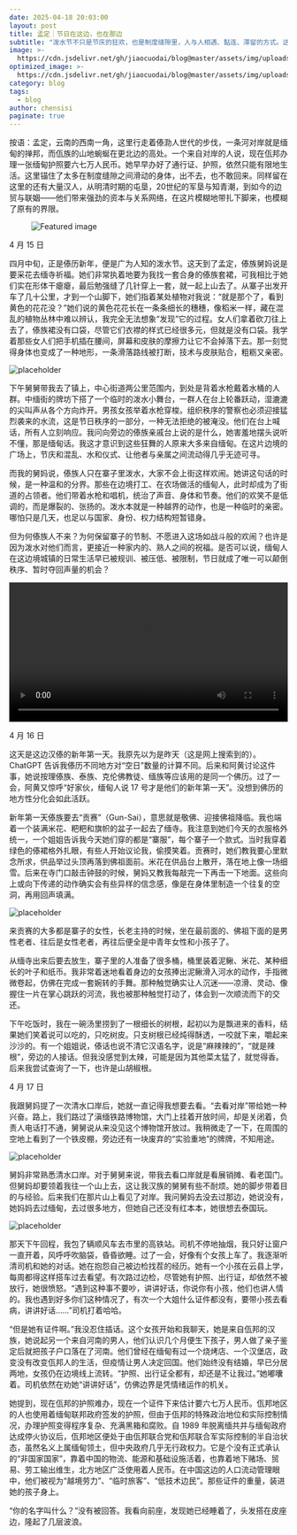 ```yaml
---
date: 2025-04-18 20:03:00
layout: post
title: 孟定｜节日在这边，也在那边
subtitle: "泼水节不只是节庆的狂欢，也是制度缝隙里，人与人相遇、黏连、滞留的方式。这一切不止在孟定。"
image: >-
  https://cdn.jsdelivr.net/gh/jiaocuodai/blog@master/assets/img/uploads/02/02cover.png
optimized_image: >-
  https://cdn.jsdelivr.net/gh/jiaocuodai/blog@master/assets/img/uploads/02/02cover.png
category: blog
tags:
  - blog
author: chensisi
paginate: true
---
```


<div class="quote-box">
<p>
按语：孟定，云南的西南一角，这里行走着傣泐人世代的步伐，一条河对岸就是缅甸的掸邦，而佤族的山地蜿蜒在更北边的高处。一个来自对岸的人说，现在佤邦办理一张缅甸护照要六七万人民币。她早早办好了通行证、护照，依然只能有限地生活。这里锚住了太多在制度缝隙之间滑动的身体，出不去，也不敢回来。同样留在这里的还有大量汉人，从明清时期的屯垦，20世纪的军垦与知青潮，到如今的边贸与联姻——他们带来强劲的资本与关系网络，在这片模糊地带扎下脚来，也模糊了原有的界限。
</p>
</div>

  <figure>
          <img src="{{ page.image }}" alt="Featured image" class="post-cover" />
  </figure>

4 月 15 日

四月中旬，正是傣历新年，便是广为人知的泼水节。这天到了孟定，傣族舅妈说是要采花去缅寺祈福。她们非常执着地要为我找一套合身的傣族套裙，可我相比于她们实在形体干瘪瘪，最后勉强缝了几针穿上一套，就一起上山去了。从寨子出发开车了几十公里，才到一个山脚下，她们指着某处植物对我说：“就是那个了，看到黄色的花花没？”她们说的黄色花花长在一条条细长的穗穗，像稻米一样，藏在混乱的植物丛林中难以辨认，我完全无法想象“发现”它的过程。女人们拿着砍刀往上去了，傣族裙没有口袋，尽管它们衣襟的样式已经很多元，但就是没有口袋。我学着那些女人们把手机插在腰间，屏幕和皮肤的摩擦力让它不会掉落下去。那一刻觉得身体也变成了一种地形，一条滑落路线被打断，技术与皮肤贴合，粗粝又亲密。

![placeholder](https://cdn.jsdelivr.net/gh/jiaocuodai/blog@master/assets/img/uploads/02/02_01.jpeg)

下午舅舅带我去了镇上，中心街道两公里范围内，到处是背着水枪戴着水桶的人群。中缅街的牌坊下搭了一个临时的泼水小舞台，一群人在台上轮番跃动，湿漉漉的尖叫声从各个方向炸开。男孩女孩举着水枪穿梭。组织秩序的警察也必须迎接猛烈袭来的水流，这是节日秩序的一部分，一种无法拒绝的被淹没。他们在台上喊话，所有人立刻响应。我问向旁边的傣族亲戚台上说的是什么，她害羞地摆头说听不懂，那是缅甸话。我这才意识到这些狂舞的人原来大多来自缅甸。在这片边境的广场上，节庆和混乱、水和仪式、让他者与亲属之间流动得几乎无迹可寻。

而我的舅妈说，傣族人只在寨子里泼水，大家不会上街这样欢闹。她讲这句话的时候，是一种温和的分界。那些在边境打工、在农场做活的缅甸人，此时却成为了街道的占领者。他们带着水枪和唱机，统治了声音、身体和节奏。他们的欢笑不是低调的，而是爆裂的、张扬的。泼水本就是一种越界的动作，也是一种临时的亲密。哪怕只是几天，也足以与国家、身份、权力结构短暂错身。

但为何傣族人不来？为何保留寨子的节制、不愿进入这场如战斗般的欢闹？也许是因为泼水对他们而言，更接近一种家内的、熟人之间的祝福。是否可以说，缅甸人在这边境城镇的日常生活早已被规训、被压低、被限制，节日就成了唯一可以颠倒秩序、暂时夺回声量的机会？<br>

<div style="text-align: center;">
<video controls width="100%" >
  <source src="https://raw.githubusercontent.com/jiaocuodai/blog/refs/heads/master/assets/img/uploads/02/02video.mp4" type="video/mp4">
  你的浏览器不支持视频播放。
</video>
</div>

4 月 16 日

这天是这边汉傣的新年第一天。我原先以为是昨天（这是网上搜索到的）。ChatGPT 告诉我傣历不同地方对“空日”数量的计算不同。后来和阿黄讨论这件事，她说按理傣族、泰族、克伦佛教徒、缅族等应该用的是同一个佛历。过了一会，阿黄又惊呼“好家伙，缅甸人说 17 号才是他们的新年第一天”。没想到佛历的地方性分化会如此活跃。

新年第一天傣族要去“贡赛”（Gun-Sai），意思就是敬佛、迎接佛祖降临。我也端着一个装满米花、粑粑和旗帜的盆子一起去了缅寺。我注意到她们今天的衣服格外统一，一个姐姐告诉我今天她们穿的都是“寨服”，每个寨子一个款式。当时我穿着绿色的傣裙格外扎眼，有些人开始议论我，偷摸笑着。贡赛时，她们教我要心里默念所求，供品举过头顶再落到佛祖面前。米花在供品台上散开，落在地上像一场细雪。后来在寺门口敲击钟鼓的时候，舅妈又教我每敲完一下再击一下地面。这些向上或向下传递的动作确实会有些异样的信念感，像是在身体里制造一个往复的空洞，再用回声填满。

![placeholder](https://cdn.jsdelivr.net/gh/jiaocuodai/blog@master/assets/img/uploads/02/02_02.jpeg)

来贡赛的大多都是寨子的女性，长老主持的时候，坐在最前面的、佛祖下面的是男性老者、往后是女性老者，再往后便全是中青年女性和小孩子了。

从缅寺出来后要去放生，寨子里的人准备了很多桶，桶里装着泥鳅、米花、某种细长的叶子和纸币。我非常着迷地看着身边的女孩捧出泥鳅滑入河水的动作，手指微微卷起，仿佛在完成一套婉转的手舞。那种触觉确实让人沉迷——凉滑、灵动、像握住一片在掌心跳跃的河流，我也被那种触觉打动了，体会到一次顺流而下的交还。

下午吃饭时，我在一碗汤里捞到了一根细长的树根，起初以为是飘进来的香料，结果她们笑着说可以吃的，只吃树皮。只支树根已经炖得酥透，一咬就下来，嚼起来沙沙的。有一个姐姐说，傣话也说不清它汉语名字，说是“麻辣辣的”，“就是辣根”，旁边的人接话。但我没感觉到太辣，可能是因为其他菜太猛了，就觉得香。后来我尝试查询了一下，也许是山胡椒根。

4 月 17 日

我跟舅妈提了一次清水口岸后，她就一直记得我想要去看。“去看对岸”带给她一种兴奋。路上，我们路过了滇缅铁路博物馆，大门上挂着开放时间，却是关闭着，负责人电话打不通，舅舅说从来没见这个博物馆开放过。我稍微走了一下，在周围的空地上看到了一个铁皮棚，旁边还有一块废弃的“实验重地”的牌牌，不知用途。

![placeholder](https://cdn.jsdelivr.net/gh/jiaocuodai/blog@master/assets/img/uploads/02/02_03.jpeg)

舅妈非常熟悉清水口岸。对于舅舅来说，带我去看口岸就是看展销摊、看老国门。但舅妈却要领着我往一个山上去，这让我汉族的舅舅有些不耐烦。她的脚步带着目的与经验。后来我们在那片山上看见了对岸。我问舅妈去没去过那边，她说没有，她妈妈去过缅甸，去过很多地方，但她自己还没有红本本，她很想去泰国玩。

![placeholder](https://cdn.jsdelivr.net/gh/jiaocuodai/blog@master/assets/img/uploads/02/02_04.jpeg)

那天下午回程，我包了辆顺风车去市里的高铁站。司机不停地抽烟，我只好让窗户一直开着，风呼呼吹脑袋，昏昏欲睡。过了一会，好像有个女孩上车了。我逐渐听清司机和她的对话。她在抱怨自己被边检找茬的经历。她有一个小孩在云县上学，每周都得这样搭车过去看望。有次路过边检，尽管她有护照、出行证，却依然不被放行，她很愤怒。“遇到这种事不要吵，讲讲好话，你说你有小孩，他们也讲人情的。我也遇到好多你们这种情况了，有次一个大姐什么证件都没有，要带小孩去看病，讲讲好话……”司机打着哈哈。

“但是她有证件啊。”我没忍住插话。这个女孩开始和我聊天，她是来自佤邦的汉族，她说起另一个来自河南的男人，他们认识几个月便生下孩子，男人做了亲子鉴定后就把孩子户口落在了河南。他们曾经在缅甸有过一个烧烤店、一个汉堡店，政变没有改变佤邦人的生活，但疫情让男人决定回国。他们始终没有结婚，早已分居两地，女孩仍在边境线上流转。“护照、出行证全都有，却还是不让我过。”她嘟囔着。司机依然在劝她“讲讲好话”，仿佛边界是凭情绪运作的机关。

她提到，现在佤邦的护照难办，现在一个证件下来估计要六七万人民币。佤邦地区的人也使用着缅甸联邦政府签发的护照，但由于佤邦的特殊政治地位和实际控制情况，办理护照变得程序复杂、充满黑箱和腐败。自 1989 年脱离缅共并与缅甸政府达成停火协议后，佤邦地区便处于由佤邦联合党和佤邦联合军实际控制的半自治状态，虽然名义上属缅甸领土，但中央政府几乎无行政权力。它是个没有正式承认的“非国家国家”，靠着中国的物流、能源和基础设施活着，也靠着地下赌场、贸易、劳工输出维生，北方地区广泛使用着人民币。在中国这边的人口流动管理眼中，他们被视为“越境劳力”、“临时旅客”、“低技术边民”。那些证件的重量，装进她的孩子身上。

“你的名字叫什么？”没有被回答。我看向前座，发现她已经睡着了，头发搭在皮座边，隆起了几层波浪。
